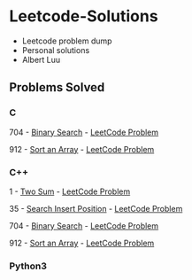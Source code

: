 # Leetcode-Solutions
- Leetcode problem dump
- Personal solutions
- Albert Luu

## Problems Solved

### C
704 - [Binary Search](C/704-Binary-Search.c) - [LeetCode Problem](https://leetcode.com/problems/binary-search/) 

912 - [Sort an Array](C/912-Sort-An-Array.c) - [LeetCode Problem](https://leetcode.com/problems/sort-an-array/)

### C++
1 - [Two Sum](C++/1-Two-Sum.cpp) - [LeetCode Problem](https://leetcode.com/problems/two-sum/) 

35 - [Search Insert Position](C++/35-Search-Insert-Position.cpp) - [LeetCode Problem](https://leetcode.com/problems/search-insert-position) 

704 - [Binary Search](C++/704-Binary-Search.cpp) - [LeetCode Problem](https://leetcode.com/problems/binary-search/) 

912 - [Sort an Array](C++/912-Sort-An-Array.cpp) - [LeetCode Problem](https://leetcode.com/problems/sort-an-array/)

### Python3

